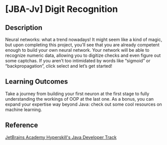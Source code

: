 # [JBA-Jv] Digit Recognition

## Description
Neural networks: what a trend nowadays!  It might seem like a kind of magic, but upon completing this project, you’ll see that you are already competent enough to build your own neural network.  Your network will be able to recognize numeric data, allowing you to digitize checks and even figure out some captchas.  If you aren’t too intimidated by words like “sigmoid” or “backpropagation”, click select and let’s get started!

## Learning Outcomes
Take a journey from building your first neuron at the first stage to fully understanding the workings of OOP at the last one.  As a bonus, you can expand your expertise way beyond Java: check out some cool resources on machine learning.

## Reference
[JetBrains Academy Hyperskill's Java Developer Track](https://hyperskill.org/projects/51)
